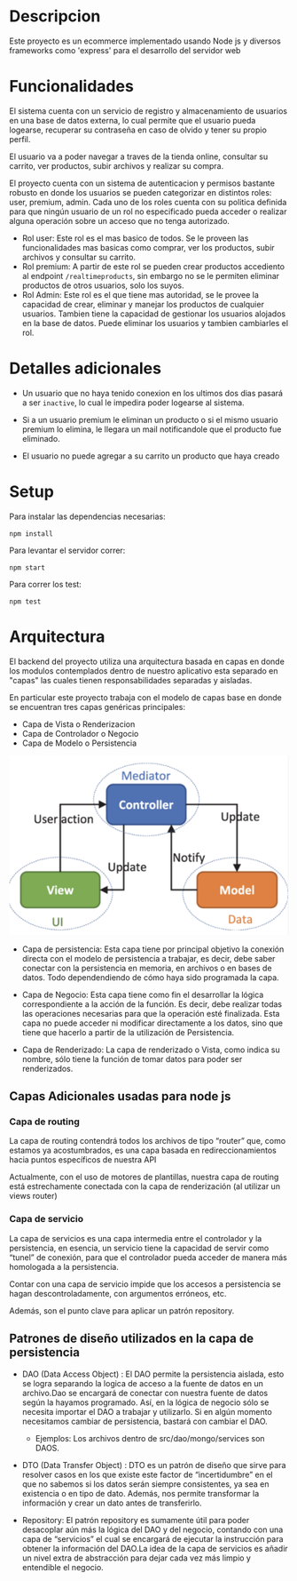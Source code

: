 # Descripcion

Este proyecto es un ecommerce implementado usando Node js y diversos frameworks como 'express' para el desarrollo del servidor web

# Funcionalidades

El sistema cuenta con un servicio de registro y almacenamiento de usuarios en una base de datos externa, lo cual permite que el usuario pueda logearse, recuperar su contraseña en caso de olvido y tener su propio perfil.

El usuario va a poder navegar a traves de la tienda online, consultar su carrito, ver productos, subir archivos y realizar su compra.

El proyecto cuenta con un sistema de autenticacion y permisos bastante robusto en donde los usuarios se pueden categorizar en distintos roles: user, premium, admin. Cada uno de los roles cuenta con su politica definida para que ningún usuario de un rol no especificado pueda acceder o realizar alguna operación sobre un acceso que no tenga autorizado. 

- Rol user: Este rol es el mas basico de todos. Se le proveen las funcionalidades mas basicas como comprar, ver los productos, subir archivos y consultar su carrito.
- Rol premium: A partir de este rol se pueden crear productos accediento al endpoint ```/realtimeproducts```, sin embargo no se le permiten eliminar productos de otros usuarios, solo los suyos.  
- Rol Admin: Este rol es el que tiene mas autoridad, se le provee la capacidad de crear, eliminar y manejar los productos de cualquier usuarios. Tambien tiene la capacidad de gestionar los usuarios alojados en la base de datos. Puede eliminar los usuarios y tambien cambiarles el rol. 

# Detalles adicionales

- Un usuario que no haya tenido conexion en los ultimos dos dias pasará a ser ```inactive```, lo cual le impedira poder logearse al sistema.

- Si a un usuario premium le eliminan un producto o si el mismo usuario premium lo elimina, le llegara un mail notificandole que el producto fue eliminado.

- El usuario no puede agregar a su carrito un producto que haya creado

# Setup
Para instalar las dependencias necesarias:
```
npm install
```

Para levantar el servidor correr:

```
npm start
```

Para correr los test:

```
npm test
```


# Arquitectura

El backend del proyecto utiliza una arquitectura basada en capas en donde los modulos contemplados dentro de nuestro aplicativo esta separado en "capas" las cuales tienen responsabilidades separadas y aisladas. 

En particular este proyecto trabaja con el modelo de capas base en donde se encuentran tres capas genéricas principales:

* Capa de Vista o Renderizacion
* Capa de Controlador o Negocio
* Capa de Modelo o Persistencia

![Capas Base](/public/img/capas%20base.png)

- Capa de persistencia: Esta capa tiene por principal objetivo la conexión directa con el modelo de persistencia a trabajar, es decir, debe saber conectar con la persistencia en memoria, en archivos o en bases de datos. Todo dependendiendo de cómo haya sido programada la capa.

- Capa de Negocio: Esta capa tiene como fin el desarrollar la lógica correspondiente a la acción de la función.  Es decir, debe realizar todas las operaciones necesarias para que la operación esté finalizada. Esta capa no puede acceder ni modificar directamente a los datos, sino que tiene que hacerlo a partir de la utilización de Persistencia.

- Capa de Renderizado: La capa de renderizado o Vista, como indica su nombre, sólo tiene la función de tomar datos para poder ser renderizados.

## Capas Adicionales usadas para node js

### Capa de routing

La capa de routing contendrá todos los archivos de tipo “router” que, como estamos ya acostumbrados, es una capa basada en redireccionamientos hacia puntos específicos de nuestra API

Actualmente, con el uso de motores de plantillas, nuestra capa de routing está estrechamente conectada con la capa de renderización (al utilizar un views router)


### Capa de servicio

La capa de servicios es una capa intermedia entre el controlador y la persistencia, en esencia, un servicio tiene la capacidad de servir como “tunel” de conexión, para que el controlador pueda acceder de manera más homologada a la persistencia.

Contar con una capa de servicio impide que los accesos a persistencia se hagan descontroladamente, con argumentos erróneos, etc.

Además, son el punto clave para aplicar un patrón repository.








## Patrones de diseño utilizados en la capa de persistencia

* DAO (Data Access Object) : El DAO permite la persistencia aislada, esto se logra separando la logica de acceso a la fuente de datos en un archivo.Dao se encargará de conectar con nuestra fuente de datos según la hayamos programado. Así, en la lógica de negocio sólo se necesita importar el DAO a trabajar y utilizarlo. Si en algún momento necesitamos cambiar de persistencia, bastará con cambiar el DAO. 
    * Ejemplos: Los archivos dentro de src/dao/mongo/services son DAOS.

* DTO (Data Transfer Object) : DTO es un patrón de diseño que sirve para resolver casos en los que existe este factor de “incertidumbre” en el que no sabemos si los datos serán siempre consistentes, ya sea en existencia o en tipo de dato. Además, nos permite transformar la información y crear un dato antes de transferirlo.

* Repository: El patrón repository es sumamente útil para poder desacoplar aún más la lógica del DAO y del negocio, contando con una capa de “servicios” el cual se encargará de ejecutar la instrucción para obtener la información del DAO.La idea de la capa de servicios es añadir un nivel extra de abstracción para dejar cada vez más limpio y entendible el negocio. 

    



